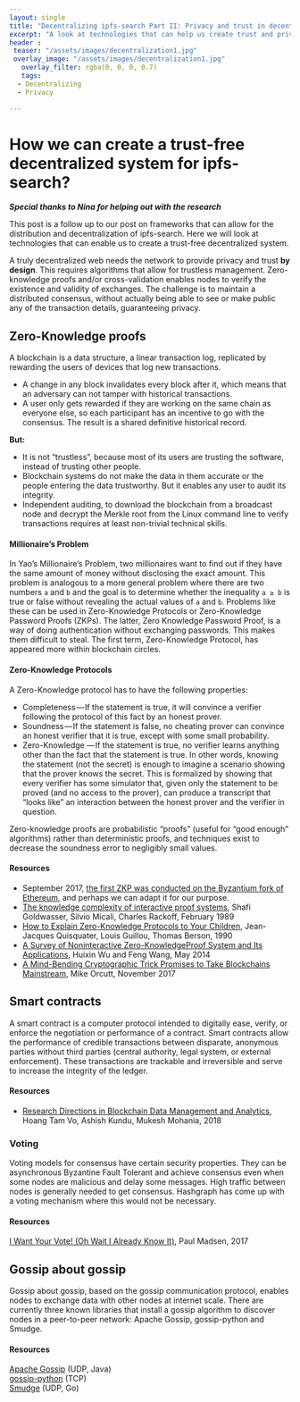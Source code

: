 ```yaml
---
layout: single
title: "Decentralizing ipfs-search Part II: Privacy and trust in decentralized applications"
excerpt: "A look at technologies that can help us create trust and privacy in decentralized distributed systems"
header :
 teaser: "/assets/images/decentralization1.jpg"
 overlay_image: "/assets/images/decentralization1.jpg"
   overlay_filter: rgba(0, 0, 0, 0.7)
   tags:
  - Decentralizing
  - Privacy

---
```


# How we can create a trust-free decentralized system for ipfs-search?

***Special thanks to Nina for helping out with the research***
 
This post is a follow up to our post on frameworks that can allow for the distribution and decentralization of ipfs-search. Here we will look at technologies that can enable us to create a trust-free decentralized system.
 
A truly decentralized web needs the network to provide privacy and trust **by design**. This requires algorithms that allow for trustless management. Zero-knowledge proofs and/or cross-validation enables nodes to verify the existence and validity of exchanges. The challenge is to maintain a distributed consensus, without actually being able to see or make public any of the transaction details, guaranteeing privacy.
 
 
## Zero-Knowledge proofs
 
 
A blockchain is a data structure, a linear transaction log, replicated by rewarding the users of devices that log new transactions.
 
-   A change in any block invalidates every block after it, which means that an adversary can not tamper with historical transactions.   
-   A user only gets rewarded if they are working on the same chain as everyone else, so each participant has an incentive to go with the consensus. The result is a shared definitive historical record.
  
 
**But:**
-   It is not “trustless”, because most of its users are trusting the software, instead of trusting other people.   
-   Blockchain systems do not make the data in them accurate or the people entering the data trustworthy. But it enables any user to audit its integrity.   
-   Independent auditing,  to download the blockchain from a broadcast node and decrypt the Merkle root from the Linux command line to verify transactions requires at least non-trivial technical skills.
  
 
#### Millionaire’s Problem
 
 
In Yao’s Millionaire’s Problem, two millionaires want to find out if they have the same amount of money without disclosing the exact amount. This problem is analogous to a more general problem where there are two numbers `a` and `b` and the goal is to determine whether the inequality `a ≥ b` is true or false without revealing the actual values of `a` and `b`. Problems like these can be used in Zero-Knowledge Protocols or Zero-Knowledge Password Proofs (ZKPs). The latter, Zero Knowledge Password Proof, is a way of doing authentication without exchanging passwords. This makes them difficult to steal. The first term, Zero-Knowledge Protocol, has appeared more within blockchain circles.
 
#### Zero-Knowledge Protocols
 
 A Zero-Knowledge protocol has to have the following properties:

-   Completeness — If the statement is true, it will convince a verifier following the protocol of this fact by an honest prover.   
-   Soundness — If the statement is false, no cheating prover can convince an honest verifier that it is true, except with some small probability.   
-   Zero-Knowledge — If the statement is true, no verifier learns anything other than the fact that the statement is true. In other words, knowing the statement (not the secret) is enough to imagine a scenario showing that the prover knows the secret. This is formalized by showing that every verifier has some simulator that, given only the statement to be proved (and no access to the prover), can produce a transcript that “looks like” an interaction between the honest prover and the verifier in question.
  
 
Zero-knowledge proofs are probabilistic “proofs” (useful for “good enough” algorithms) rather than deterministic proofs, and techniques exist to decrease the soundness error to negligibly small values.
 
#### Resources
-   September 2017, [the first ZKP was conducted on the Byzantium fork of Ethereum](https://cointelegraph.com/news/ethereum-upgrade-byzantium-is-live-verifies-first-zk-snark-proof "https://cointelegraph.com/news/ethereum-upgrade-byzantium-is-live-verifies-first-zk-snark-proof"), and perhaps we can adapt it for our purpose.   
-   [The knowledge complexity of interactive proof systems](https://people.csail.mit.edu/silvio/Selected%20Scientific%20Papers/Proof%20Systems/The_Knowledge_Complexity_Of_Interactive_Proof_Systems.pdf "https://people.csail.mit.edu/silvio/Selected%20Scientific%20Papers/Proof%20Systems/The_Knowledge_Complexity_Of_Interactive_Proof_Systems.pdf"), Shafi Goldwasser, Silvio Micali, Charles Rackoff, February 1989   
-   [How to Explain Zero-Knowledge Protocols to Your Children](http://pages.cs.wisc.edu/~mkowalcz/628.pdf "http://pages.cs.wisc.edu/~mkowalcz/628.pdf"), Jean-Jacques Quisquater, Louis Guillou, Thomas Berson, 1990   
-   [A Survey of Noninteractive Zero-KnowledgeProof System and Its Applications](https://www.ncbi.nlm.nih.gov/pmc/articles/PMC4032740/pdf/TSWJ2014-560484.pdf "https://www.ncbi.nlm.nih.gov/pmc/articles/PMC4032740/pdf/TSWJ2014-560484.pdf"), Huixin Wu and Feng Wang, May 2014   
-   [A Mind-Bending Cryptographic Trick Promises to Take Blockchains Mainstream](https://www.technologyreview.com/s/609448/a-mind-bending-cryptographic-trick-promises-to-take-blockchains-mainstream/ "https://www.technologyreview.com/s/609448/a-mind-bending-cryptographic-trick-promises-to-take-blockchains-mainstream/"), Mike Orcutt, November 2017
 
 
 
## Smart contracts
 
 
A smart contract is a computer protocol intended to digitally ease, verify, or enforce the negotiation or performance of a contract. Smart contracts allow the performance of credible transactions between disparate, anonymous parties without third parties (central authority, legal system, or external enforcement). These transactions are trackable and irreversible and serve to increase the integrity of the ledger.
 
 
#### Resources
 
-   [Research Directions in Blockchain Data Management and Analytics](https://openproceedings.org/2018/conf/edbt/paper-227.pdf "https://openproceedings.org/2018/conf/edbt/paper-227.pdf"), Hoang Tam Vo, Ashish Kundu, Mukesh Mohania, 2018
 

 
### Voting
Voting models for consensus have certain security properties. They can be asynchronous Byzantine Fault Tolerant and achieve consensus even when some nodes are malicious and delay some messages. High traffic between nodes is generally needed to get consensus. Hashgraph has come up with a voting mechanism where this would not be necessary.
 
#### Resources
[I Want Your Vote! (Oh Wait I Already Know It)](https://medium.com/hashgraph/i-want-your-vote-oh-wait-i-already-know-it-e1faa50b31ad "https://medium.com/hashgraph/i-want-your-vote-oh-wait-i-already-know-it-e1faa50b31ad"), Paul Madsen, 2017
 
 
 
## Gossip about gossip
 
 
Gossip about gossip, based on the gossip communication protocol, enables nodes to exchange data with other nodes at internet scale. There are currently three known libraries that install a gossip algorithm to discover nodes in a peer-to-peer network: Apache Gossip, gossip-python and Smudge.
 
 
#### Resources
 
 
[Apache Gossip](https://github.com/apache/incubator-gossip "https://github.com/apache/incubator-gossip") (UDP, Java)   
[gossip-python](https://github.com/thomai/gossip-python "https://github.com/thomai/gossip-python") (TCP)   
[Smudge](https://github.com/clockworksoul/smudge "https://github.com/clockworksoul/smudge") (UDP, Go)
 


